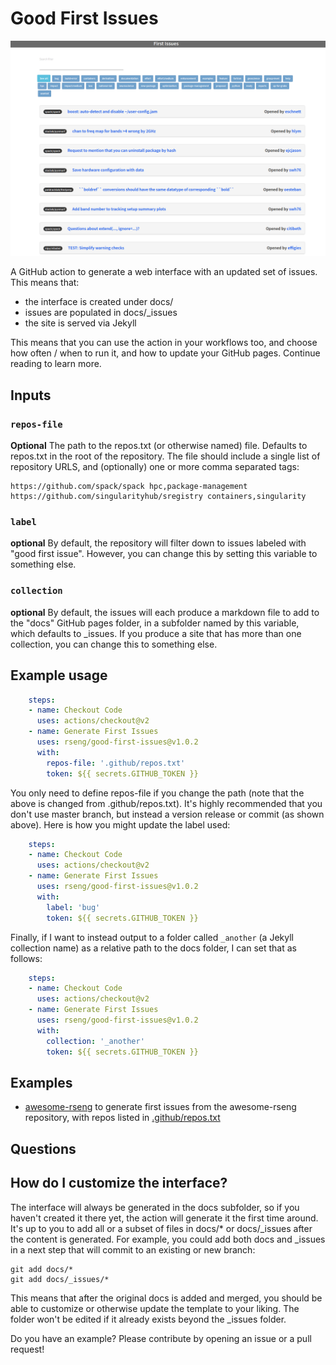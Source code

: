 # Good First Issues

![img/good-first-issues.png](img/good-first-issues.png)

A GitHub action to generate a web interface with an updated set of issues. This means that:

 - the interface is created under docs/
 - issues are populated in docs/_issues
 - the site is served via Jekyll

This means that you can use the action in your workflows too,
and choose how often / when to run it, and how to update your GitHub pages.
Continue reading to learn more.

## Inputs

### `repos-file`

**Optional** The path to the repos.txt (or otherwise named) file. 
Defaults to repos.txt in the root of the repository.
The file should include a single list
of repository URLS, and (optionally) one or more comma separated tags:

```
https://github.com/spack/spack hpc,package-management
https://github.com/singularityhub/sregistry containers,singularity
```

### `label`

**optional** By default, the repository will filter down to issues labeled with "good first issue".
However, you can change this by setting this variable to something else.


### `collection`

**optional** By default, the issues will each produce a markdown file to add to the "docs" GitHub pages folder,
in a subfolder named by this variable, which defaults to _issues. If you produce a site that has more
than one collection, you can change this to something else.


## Example usage

```yaml
    steps:
    - name: Checkout Code
      uses: actions/checkout@v2
    - name: Generate First Issues
      uses: rseng/good-first-issues@v1.0.2
      with:
        repos-file: '.github/repos.txt'
        token: ${{ secrets.GITHUB_TOKEN }}
```

You only need to define repos-file if you change the path (note that the above is changed from .github/repos.txt). It's
highly recommended that you don't use master branch, but instead a version release or commit (as shown above).
Here is how you might update the label used:

```yaml
    steps:
    - name: Checkout Code
      uses: actions/checkout@v2
    - name: Generate First Issues
      uses: rseng/good-first-issues@v1.0.2
      with:
        label: 'bug'
        token: ${{ secrets.GITHUB_TOKEN }}
```

Finally, if I want to instead output to a folder called `_another` (a Jekyll collection name)
as a relative path to the docs folder, I can set that as follows:


```yaml
    steps:
    - name: Checkout Code
      uses: actions/checkout@v2
    - name: Generate First Issues
      uses: rseng/good-first-issues@v1.0.2
      with:
        collection: '_another'
        token: ${{ secrets.GITHUB_TOKEN }}
```


## Examples

 - [awesome-rseng](https://github.com/rseng/awesome-rseng/blob/master/.github/workflows/generate-first-issues.yml) to generate first issues from the awesome-rseng repository, with repos listed in [.github/repos.txt](https://github.com/rseng/awesome-rseng/blob/master/.github/repos.txt)

## Questions

## How do I customize the interface?

The interface will always be generated in the docs subfolder, so
if you haven't created it there yet, the action will generate
it the first time around. It's up to you to add all or a subset of
files in docs/* or docs/_issues after the content is generated.
For example, you could add both docs and _issues
in a next step that will commit to an existing or new branch:

```
git add docs/*
git add docs/_issues/*
```

This means that after the original docs is added and merged,
you should be able to customize or otherwise update the template
to your liking. The folder won't be edited if it already exists
beyond the _issues folder.

Do you have an example? Please contribute by opening an issue or a pull request!
